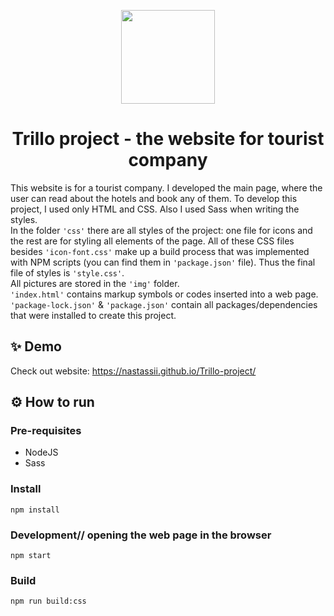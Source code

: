 <p align="center">
  <img src="/docs/animation/animation.gif" width="150">
</p>
<h1 align="center">Trillo project - the website for tourist company</h1>


This website is for a tourist company. I developed the main page, where the user can read about the hotels and book any of them. 
To develop this project, I used only HTML and CSS. Also I used Sass when writing the styles. 
<br> In the folder ```'css'``` there are all styles of the project: one file for icons and the rest are for styling all elements of the page.
All of these CSS files besides ```'icon-font.css'``` make up a build process that was implemented with NPM scripts (you can find them in ```'package.json'``` file). Thus the final file of styles is ```'style.css'```. 
<br>All pictures are stored in the ```'img'``` folder.
<br>```'index.html'``` contains markup symbols or codes inserted into a web page.
<br>```'package-lock.json'``` & ```'package.json'``` contain all packages/dependencies that were installed to create this project. 


## ✨ Demo
Check out website:
https://nastassii.github.io/Trillo-project/


## ⚙️ How to run

### Pre-requisites
- NodeJS
- Sass

### Install
```
npm install
```

### Development// opening the web page in the browser
```
npm start
```

### Build
```
npm run build:css
```
